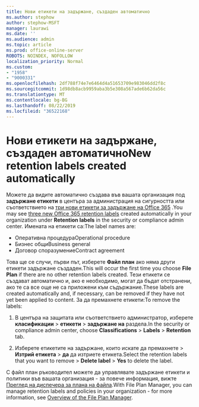```yaml
---
title: Нови етикети на задържане, създаден автоматично
ms.author: stephow
author: stephow-MSFT
manager: laurawi
ms.date: ''
ms.audience: admin
ms.topic: article
ms.prod: office-online-server
ROBOTS: NOINDEX, NOFOLLOW
localization_priority: Normal
ms.custom:
- "1958"
- "9000331"
ms.openlocfilehash: 2df788f74e7e6464d4a51653709e983046dd2f8c
ms.sourcegitcommit: 1d98db8acb9959aba3b5e308a567ade6b62da56c
ms.translationtype: MT
ms.contentlocale: bg-BG
ms.lasthandoff: 08/22/2019
ms.locfileid: "36522168"
---
```

# <a name="new-retention-labels-created-automatically"></a><span data-ttu-id="b9e57-102">Нови етикети на задържане, създаден автоматично</span><span class="sxs-lookup"><span data-stu-id="b9e57-102">New retention labels created automatically</span></span>

<span data-ttu-id="b9e57-103">Можете да видите автоматично създава във вашата организация под **задържане етикети** в центъра за администрация на сигурността или съответствието на [три нови етикети за задържане на Office 365](https://docs.microsoft.com/office365/securitycompliance/file-plan-manager#default-retention-labels-and-label-policy) .</span><span class="sxs-lookup"><span data-stu-id="b9e57-103">You may see [three new Office 365 retention labels](https://docs.microsoft.com/office365/securitycompliance/file-plan-manager#default-retention-labels-and-label-policy) created automatically in your organization under **Retention labels** in the security or compliance admin center.</span></span> <span data-ttu-id="b9e57-104">Имената на етикети са:</span><span class="sxs-lookup"><span data-stu-id="b9e57-104">The label names are:</span></span>

- <span data-ttu-id="b9e57-105">Оперативна процедура</span><span class="sxs-lookup"><span data-stu-id="b9e57-105">Operational procedure</span></span>
- <span data-ttu-id="b9e57-106">Бизнес общи</span><span class="sxs-lookup"><span data-stu-id="b9e57-106">Business general</span></span>
- <span data-ttu-id="b9e57-107">Договор споразумение</span><span class="sxs-lookup"><span data-stu-id="b9e57-107">Contract agreement</span></span>

<span data-ttu-id="b9e57-108">Това ще се случи, първи път, изберете **Файл план** ако няма други етикети задържане създаден.</span><span class="sxs-lookup"><span data-stu-id="b9e57-108">This will occur the first time you choose **File Plan** if there are no other retention labels created.</span></span> <span data-ttu-id="b9e57-109">Тези етикети се създават автоматично и, ако е необходимо, могат да бъдат отстранени, ако те са все още не са приложени към съдържание.</span><span class="sxs-lookup"><span data-stu-id="b9e57-109">These labels are created automatically and, if necessary, can be removed if they have not yet been applied to content.</span></span> <span data-ttu-id="b9e57-110">За да премахнете етикети:</span><span class="sxs-lookup"><span data-stu-id="b9e57-110">To remove the labels:</span></span>

1. <span data-ttu-id="b9e57-111">В центъра на защитата или съответствието администратор, изберете **класификации** > **етикети** > **задържане на** раздела.</span><span class="sxs-lookup"><span data-stu-id="b9e57-111">In the security or compliance admin center, choose **Classifications** > **Labels** > **Retention** tab.</span></span>

1. <span data-ttu-id="b9e57-112">Изберете етикетите на задържане, които искате да премахнете > **Изтрий етикета** > **да** да изтриете етикета.</span><span class="sxs-lookup"><span data-stu-id="b9e57-112">Select the retention labels that you want to remove > **Delete label** > **Yes** to delete the label.</span></span>

<span data-ttu-id="b9e57-113">С файл план ръководител можете да управлявате задържане етикети и политики във вашата организация - за повече информация, вижте [Преглед на диспечера за плана на файла](https://docs.microsoft.com/office365/securitycompliance/file-plan-manager).</span><span class="sxs-lookup"><span data-stu-id="b9e57-113">With File Plan Manager, you can manage retention labels and policies in your organization - for more information, see [Overview of the File Plan Manager](https://docs.microsoft.com/office365/securitycompliance/file-plan-manager).</span></span>